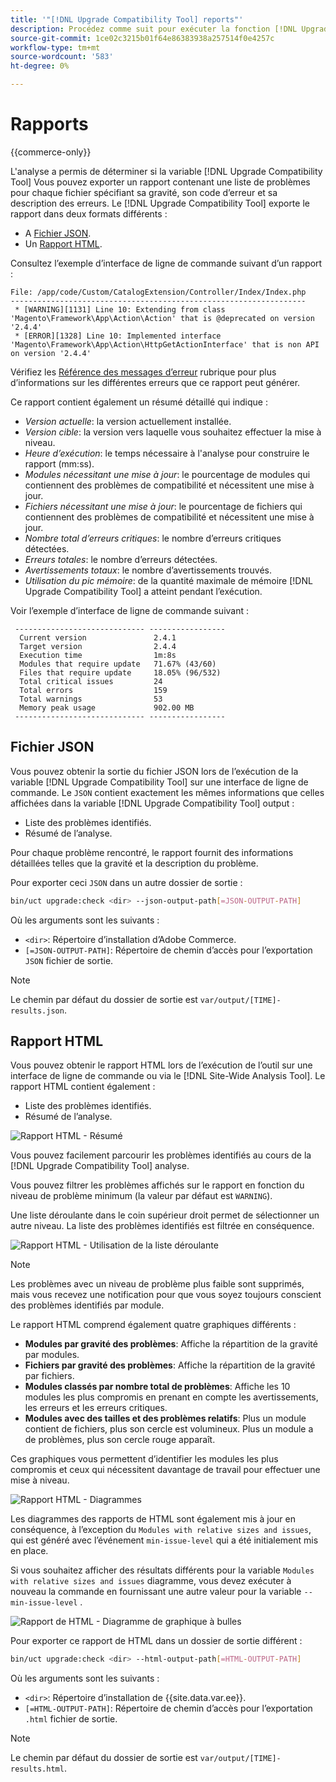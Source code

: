 ```yaml
---
title: '"[!DNL Upgrade Compatibility Tool] reports"'
description: Procédez comme suit pour exécuter la fonction [!DNL Upgrade Compatibility Tool] sur votre projet Adobe Commerce.
source-git-commit: 1ce02c3215b01f64e86383938a257514f0e4257c
workflow-type: tm+mt
source-wordcount: '583'
ht-degree: 0%

---
```



# Rapports

{{commerce-only}}

L&#39;analyse a permis de déterminer si la variable [!DNL Upgrade Compatibility Tool] Vous pouvez exporter un rapport contenant une liste de problèmes pour chaque fichier spécifiant sa gravité, son code d’erreur et sa description des erreurs. Le [!DNL Upgrade Compatibility Tool] exporte le rapport dans deux formats différents :

- A [Fichier JSON](reports.md#json-file).
- Un [Rapport HTML](reports.md#html-report).

Consultez l’exemple d’interface de ligne de commande suivant d’un rapport :

```terminal
File: /app/code/Custom/CatalogExtension/Controller/Index/Index.php
------------------------------------------------------------------
 * [WARNING][1131] Line 10: Extending from class 'Magento\Framework\App\Action\Action' that is @deprecated on version '2.4.4'
 * [ERROR][1328] Line 10: Implemented interface 'Magento\Framework\App\Action\HttpGetActionInterface' that is non API on version '2.4.4'
```

Vérifiez les [Référence des messages d’erreur](../upgrade-compatibility-tool/error-messages.md) rubrique pour plus d’informations sur les différentes erreurs que ce rapport peut générer.

Ce rapport contient également un résumé détaillé qui indique :

- *Version actuelle*: la version actuellement installée.
- *Version cible*: la version vers laquelle vous souhaitez effectuer la mise à niveau.
- *Heure d’exécution*: le temps nécessaire à l&#39;analyse pour construire le rapport (mm:ss).
- *Modules nécessitant une mise à jour*: le pourcentage de modules qui contiennent des problèmes de compatibilité et nécessitent une mise à jour.
- *Fichiers nécessitant une mise à jour*: le pourcentage de fichiers qui contiennent des problèmes de compatibilité et nécessitent une mise à jour.
- *Nombre total d’erreurs critiques*: le nombre d’erreurs critiques détectées.
- *Erreurs totales*: le nombre d’erreurs détectées.
- *Avertissements totaux*: le nombre d’avertissements trouvés.
- *Utilisation du pic mémoire*: de la quantité maximale de mémoire [!DNL Upgrade Compatibility Tool] a atteint pendant l’exécution.

Voir l’exemple d’interface de ligne de commande suivant :

```terminal
 ----------------------------- ----------------- 
  Current version               2.4.1            
  Target version                2.4.4            
  Execution time                1m:8s            
  Modules that require update   71.67% (43/60)   
  Files that require update     18.05% (96/532)  
  Total critical issues         24               
  Total errors                  159              
  Total warnings                53               
  Memory peak usage             902.00 MB        
 ----------------------------- ----------------- 
```

## Fichier JSON

Vous pouvez obtenir la sortie du fichier JSON lors de l’exécution de la variable [!DNL Upgrade Compatibility Tool] sur une interface de ligne de commande. Le `JSON` contient exactement les mêmes informations que celles affichées dans la variable [!DNL Upgrade Compatibility Tool] output :

- Liste des problèmes identifiés.
- Résumé de l’analyse.

Pour chaque problème rencontré, le rapport fournit des informations détaillées telles que la gravité et la description du problème.

Pour exporter ceci `JSON` dans un autre dossier de sortie :

```bash
bin/uct upgrade:check <dir> --json-output-path[=JSON-OUTPUT-PATH]
```

Où les arguments sont les suivants :

- `<dir>`: Répertoire d’installation d’Adobe Commerce.
- `[=JSON-OUTPUT-PATH]`: Répertoire de chemin d’accès pour l’exportation `JSON` fichier de sortie.

>[!NOTE]
>
> Le chemin par défaut du dossier de sortie est `var/output/[TIME]-results.json`.

## Rapport HTML

Vous pouvez obtenir le rapport HTML lors de l’exécution de l’outil sur une interface de ligne de commande ou via le [!DNL Site-Wide Analysis Tool]. Le rapport HTML contient également :

- Liste des problèmes identifiés.
- Résumé de l’analyse.

![Rapport HTML - Résumé](../../assets/upgrade-guide/uct-html-summary.png)

Vous pouvez facilement parcourir les problèmes identifiés au cours de la [!DNL Upgrade Compatibility Tool] analyse.

Vous pouvez filtrer les problèmes affichés sur le rapport en fonction du niveau de problème minimum (la valeur par défaut est `WARNING`).

Une liste déroulante dans le coin supérieur droit permet de sélectionner un autre niveau. La liste des problèmes identifiés est filtrée en conséquence.

![Rapport HTML - Utilisation de la liste déroulante](../../assets/upgrade-guide/uct-html-filtered-issues-list.png)

>[!NOTE]
>
> Les problèmes avec un niveau de problème plus faible sont supprimés, mais vous recevez une notification pour que vous soyez toujours conscient des problèmes identifiés par module.

Le rapport HTML comprend également quatre graphiques différents :

- **Modules par gravité des problèmes**: Affiche la répartition de la gravité par modules.
- **Fichiers par gravité des problèmes**: Affiche la répartition de la gravité par fichiers.
- **Modules classés par nombre total de problèmes**: Affiche les 10 modules les plus compromis en prenant en compte les avertissements, les erreurs et les erreurs critiques.
- **Modules avec des tailles et des problèmes relatifs**: Plus un module contient de fichiers, plus son cercle est volumineux. Plus un module a de problèmes, plus son cercle rouge apparaît.

Ces graphiques vous permettent d’identifier les modules les plus compromis et ceux qui nécessitent davantage de travail pour effectuer une mise à niveau.

![Rapport HTML - Diagrammes](../../assets/upgrade-guide/uct-html-diagrams.png)

Les diagrammes des rapports de HTML sont également mis à jour en conséquence, à l’exception du `Modules with relative sizes and issues`, qui est généré avec l’événement `min-issue-level` qui a été initialement mis en place.

Si vous souhaitez afficher des résultats différents pour la variable `Modules with relative sizes and issues` diagramme, vous devez exécuter à nouveau la commande en fournissant une autre valeur pour la variable `--min-issue-level` .

![Rapport de HTML - Diagramme de graphique à bulles](../../assets/upgrade-guide/uct-html-filtered-diagrams.png)

Pour exporter ce rapport de HTML dans un dossier de sortie différent :

```bash
bin/uct upgrade:check <dir> --html-output-path[=HTML-OUTPUT-PATH]
```

Où les arguments sont les suivants :

- `<dir>`: Répertoire d’installation de {{site.data.var.ee}}.
- `[=HTML-OUTPUT-PATH]`: Répertoire de chemin d’accès pour l’exportation `.html` fichier de sortie.

>[!NOTE]
>
> Le chemin par défaut du dossier de sortie est `var/output/[TIME]-results.html`.

